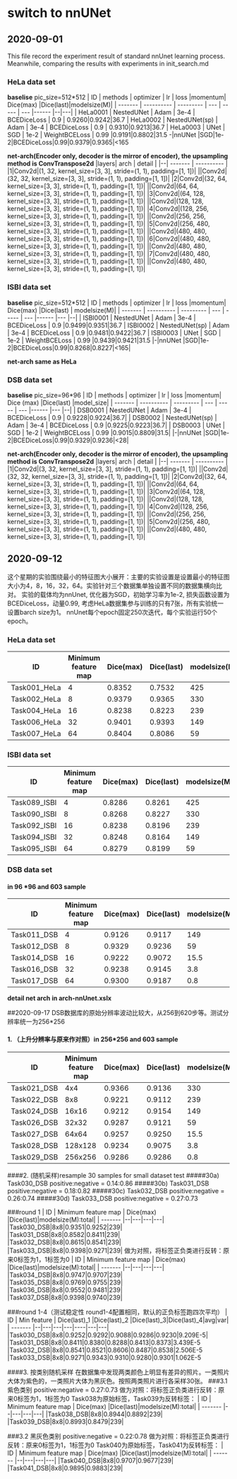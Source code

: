 # switch to nnUNet

## 2020-09-01
This file record the experiment result of standard nnUnet learning process. Meanwhile, comparing the results with experiments in init_search.md



### HeLa data set
**baselise**
pic_size=512*512
| ID      | methods    | optimizer | lr  | loss |momentum| Dice(max)    |Dice(last)|modelsize(M)|
| ------- | ---------- | --------- | --- | ----- | --- |------ |--|---|
| HeLa0001 | NestedUNet       | Adam      | 3e-4 | BCEDiceLoss   | 0.9 | 0.9260|0.9242|36.7
| HeLa0002 | NestedUNet(sp)       | Adam       | 3e-4 | BCEDiceLoss   | 0.9 | 0.9310|0.9213|36.7
| HeLa0003 | UNet       | SGD       | 1e-2 | WeightBCELoss   | 0.99 |0.9191|0.8802|31.5
-|nnUNet  |SGD|1e-2|BCEDiceLoss|0.99|0.9379|0.9365|<165

**net-arch(Encoder only, decoder is the mirror of encoder), the upsampling method is ConvTranspose2d**
|layers| arch      | detail    | 
|--| ------- | ---------- |
|1|Conv2d|(1, 32, kernel_size=[3, 3], stride=(1, 1), padding=[1, 1])|
||Conv2d|(32, 32, kernel_size=[3, 3], stride=(1, 1), padding=[1, 1])|
|2|Conv2d|(32, 64, kernel_size=[3, 3], stride=(1, 1), padding=[1, 1])|
||Conv2d|(64, 64, kernel_size=[3, 3], stride=(1, 1), padding=[1, 1])|
|3|Conv2d|(64, 128, kernel_size=[3, 3], stride=(1, 1), padding=[1, 1])|
||Conv2d|(128, 128, kernel_size=[3, 3], stride=(1, 1), padding=[1, 1])|
|4|Conv2d|(128, 256, kernel_size=[3, 3], stride=(1, 1), padding=[1, 1])|
||Conv2d|(256, 256, kernel_size=[3, 3], stride=(1, 1), padding=[1, 1])|
|5|Conv2d|(256, 480, kernel_size=[3, 3], stride=(1, 1), padding=[1, 1])|
||Conv2d|(480, 480, kernel_size=[3, 3], stride=(1, 1), padding=[1, 1])|
|6|Conv2d|(480, 480, kernel_size=[3, 3], stride=(1, 1), padding=[1, 1])|
||Conv2d|(480, 480, kernel_size=[3, 3], stride=(1, 1), padding=[1, 1])|
|7|Conv2d|(480, 480, kernel_size=[3, 3], stride=(1, 1), padding=[1, 1])|
||Conv2d|(480, 480, kernel_size=[3, 3], stride=(1, 1), padding=[1, 1])|


### ISBI data set
**baselise**
pic_size=512*512
| ID      | methods    | optimizer | lr  | loss |momentum| Dice(max)    |Dice(last)  | modelsize(M)|
| ------- | ---------- | --------- | --- | ----- | --- |------ |--- |--|
| ISBI0001 | NestedUNet       | Adam      | 3e-4 | BCEDiceLoss   | 0.9 |0.9499|0.9351|36.7
| ISBI0002 | NestedUNet(sp)       | Adam       | 3e-4 | BCEDiceLoss   | 0.9 |0.9481|0.9422|36.7
| ISBI0003 | UNet       | SGD       | 1e-2 | WeightBCELoss   | 0.99 |0.9439|0.9421|31.5
|-|nnUNet  |SGD|1e-2|BCEDiceLoss|0.99|0.8268|0.8227|<165|

**net-arch same as HeLa**

### DSB data set
**baselise**
pic_size=96*96
| ID      | methods    | optimizer | lr  | loss |momentum| Dice (max)   |Dice(last) |model_size|
| ------- | ---------- | --------- | --- | ----- | --- |------ |--- |--|
| DSB0001 | NestedUNet       | Adam      | 3e-4 | BCEDiceLoss   | 0.9 | 0.9228|0.9224|36.7|
| DSB0002 | NestedUNet(sp)       | Adam       | 3e-4 | BCEDiceLoss   | 0.9 |0.9225|0.9223|36.7|
| DSB0003 | UNet       | SGD       | 1e-2 | WeightBCELoss   | 0.99 |0.9015|0.8809|31.5|
|-|nnUNet  |SGD|1e-2|BCEDiceLoss|0.99|0.9329|0.9236|<28|

**net-arch(Encoder only, decoder is the mirror of encoder), the upsampling method is ConvTranspose2d**
|layers| arch      | detail    | 
|--| ------- | ---------- |
|1|Conv2d|(3, 32, kernel_size=[3, 3], stride=(1, 1), padding=[1, 1])|
||Conv2d|(32, 32, kernel_size=[3, 3], stride=(1, 1), padding=[1, 1])|
|2|Conv2d|(32, 64, kernel_size=[3, 3], stride=(1, 1), padding=[1, 1])|
||Conv2d|(64, 64, kernel_size=[3, 3], stride=(1, 1), padding=[1, 1])|
|3|Conv2d|(64, 128, kernel_size=[3, 3], stride=(1, 1), padding=[1, 1])|
||Conv2d|(128, 128, kernel_size=[3, 3], stride=(1, 1), padding=[1, 1])|
|4|Conv2d|(128, 256, kernel_size=[3, 3], stride=(1, 1), padding=[1, 1])|
||Conv2d|(256, 256, kernel_size=[3, 3], stride=(1, 1), padding=[1, 1])|
|5|Conv2d|(256, 480, kernel_size=[3, 3], stride=(1, 1), padding=[1, 1])|
||Conv2d|(480, 480, kernel_size=[3, 3], stride=(1, 1), padding=[1, 1])|


## 2020-09-12
这个星期的实验围绕最小的特征图大小展开：主要的实验设置是设置最小的特征图大小为4，8，16，32，64。实验针对三个数据集单独设置不同的数据集横向比对。
实验的载体均为nnUnet, 优化器为SGD，初始学习率为1e-2, 损失函数设置为BCEDiceLoss，动量0.99, 考虑HeLa数据集参与训练的只有7张，所有实验统一设置barch size为1。 nnUnet每个epoch固定250次迭代，每个实验运行50个epoch。

### HeLa data set
| ID |  Minimum feature map     |  Dice(max)    |Dice(last)|modelsize(M):total|
| ------- |--|---|---|---|
|Task001_HeLa|4|0.8352|0.7532|425|
|Task002_HeLa|8|0.9379|0.9365|330|
|Task004_HeLa|16|0.8238|0.8223|239|
|Task006_HeLa|32|0.9401|0.9393|149|
|Task007_HeLa|64|0.8404|0.8086|59|

### ISBI data set
| ID |  Minimum feature map     |  Dice(max)    |Dice(last)|modelsize(M):total|
| ------- |--|---|---|---|
|Task089_ISBI|4|0.8286|0.8261|425|
|Task090_ISBI|8|0.8268|0.8227|330|
|Task092_ISBI|16|0.8238|0.8196|239|
|Task094_ISBI|32|0.8248|0.8164|149|
|Task095_ISBI|64|0.8279|0.8199|59|

### DSB data set
#### in 96 *96 and 603 sample
| ID |  Minimum feature map     |  Dice(max)    |Dice(last)|modelsize(M):total|
| ------- |--|---|---|---|
|Task011_DSB|4|0.9126|0.9117|149|
|Task012_DSB|8|0.9329|0.9236|59|
|Task014_DSB|16|0.9222|0.9072|15.5|
|Task016_DSB|32|0.9238|0.9145|3.8|
|Task017_DSB|64|0.9300|0.9187|0.8|

**detail  net arch in arch-nnUnet.xslx** 

##2020-09-17
DSB数据库的原始分辨率波动比较大，从256到620步等。测试分辨率统一为256*256
#### 1. （上升分辨率与原来作对照）in 256*256 and 603 sample
| ID |  Minimum feature map     |  Dice(max)    |Dice(last)|modelsize(M):total|
| ------- |--|---|---|---|
|Task021_DSB|4x4|0.9366|0.9136|330|
|Task022_DSB|8x8|0.9221|0.9112|239|
|Task024_DSB|16x16|0.9212|0.9154|149|
|Task026_DSB|32x32|0.9287|0.9121|59|
|Task027_DSB|64x64|0.9257|0.9250|15.5|
|Task028_DSB|128x128|0.9234|0.9075|3.8|
|Task029_DSB|256x256|0.9286|0.9286|0.8|

####2. (随机采样)resample 30 samples for small dataset test
#####30a)  Task030_DSB positive:negative = 0.14:0.86
#####30b) Task031_DSB positive:negative = 0.18:0.82
#####30c) Task032_DSB positive:negative = 0.26:0.74
#####30d) Task033_DSB positive:negative = 0.27:0.73

###round 1
| ID |  Minimum feature map     |  Dice(max)    |Dice(last)|modelsize(M):total|
| ------- |--|---|---|---|
|Task030_DSB|8x8|0.9351|0.9252|239|
|Task031_DSB|8x8|0.8582|0.8411|239|
|Task032_DSB|8x8|0.8615|0.8541|239|
|Task033_DSB|8x8|0.9398|0.9271|239|
做为对照，将标签正负类进行反转：原来0标签为1，1标签为0
| ID |  Minimum feature map     |  Dice(max)    |Dice(last)|modelsize(M):total|
| ------- |--|---|---|---|
|Task034_DSB|8x8|0.9747|0.9707|239|
|Task035_DSB|8x8|0.9769|0.9755|239|
|Task036_DSB|8x8|0.9552|0.9481|239|
|Task037_DSB|8x8|0.9398|0.9740|239|

###round 1-4（测试稳定性 round1-4配置相同，默认的正负标签跑四次平均）
| ID |  Min feature     | Dice(last)_1 |Dice(last)_2   |Dice(last)_3|Dice(last)_4|avg|var|
| ------- |--|---|---|---|----|---|---|
|Task030_DSB|8x8|0.9252|0.9292|0.9088|0.9286|0.9230|9.209E-5|
|Task031_DSB|8x8|0.8411|0.8380|0.8288|0.8413|0.8373|3.439E-5
|Task032_DSB|8x8|0.8541|0.8521|0.8606|0.8487|0.8538|2.506E-5
|Task033_DSB|8x8|0.9271|0.9343|0.9310|0.9280|0.9301|1.062E-5

####3. 按类别随机采样
在数据集中发现两类颜色上明显有差异的照片。一类照片大体为紫色的，一类照片大体为黑灰色。按照两类照片进行各采样30张。
###3.1 紫色类别
positive:negative = 0.27:0.73
做为对照：将标签正负类进行反转：原来0标签为1，1标签为0 Task038为原始标签，Task039为反转标签：
| ID |  Minimum feature map     |  Dice(max)    |Dice(last)|modelsize(M):total|
| ------- |--|---|---|---|
|Task038_DSB|8x8|0.8944|0.8892|239|
|Task039_DSB|8x8|0.8993|0.8479|239|

###3.2 黑灰色类别
positive:negative = 0.22:0.78
做为对照：将标签正负类进行反转：原来0标签为1，1标签为0 Task040为原始标签，Task041为反转标签：
| ID |  Minimum feature map     |  Dice(max)    |Dice(last)|modelsize(M):total|
| ------- |--|---|---|---|
|Task040_DSB|8x8|0.9707|0.9677|239|
|Task041_DSB|8x8|0.9895|0.9883|239|
